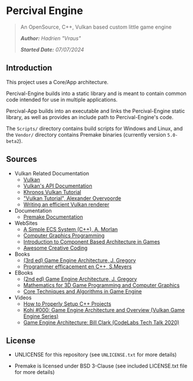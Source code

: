 # Percival Engine

> An OpenSource, C++, Vulkan based custom little game engine
>
> ***Author:** Hadrien "Vraus"*
>
> ***Started Date:** 07/07/2024*

## Introduction

This project uses a Core/App architecture.

Percival-Engine builds into a static library and is meant to contain common code intended for use in multiple applications.

Percival-App builds into an executable and links the Percival-Engine static library, as well as provides an include path to Percival-Engine's code.

The `Scripts/` directory contains build scripts for Windows and Linux, and the `Vendor/` directory contains Premake binaries (currently version `5.0-beta2`).

## Sources

+ Vulkan Related Documentation
  + [Vulkan](https://www.vulkan.org)
  + [Vulkan's API Documentation](https://docs.vulkan.org/spec/latest/index.html)
  + [Khronos Vulkan Tutorial](https://docs.vulkan.org/tutorial/latest/00_Introduction.html)
  + ["Vulkan Tutorial", Alexander Overvoorde](https://vulkan-tutorial.com)
  + [Writing an efficient Vulkan renderer](https://zeux.io/2020/02/27/writing-an-efficient-vulkan-renderer/)
+ Documentation
  + [Premake Documentation](https://premake.github.io/docs/)
+ WebSites
  + [A Simple ECS System (C++), A. Morlan](https://austinmorlan.com/posts/entity_component_system/)
  + [Computer Graphics Programming](https://scratchapixel.com/index.html)
  + [Introduction to Component Based Architecture in Games](https://www.kodeco.com/2806-introduction-to-component-based-architecture-in-games)
  + [Awesome Creative Coding](https://project-awesome.org/terkelg/awesome-creative-coding)
+ Books
  + [(3rd ed) Game Engine Architecture, J. Gregory](Resources/game-engine-architecture-3rded.pdf)
  + [Programmer efficacement en C++, S.Meyers](https://www.dunod.com/sciences-techniques/programmer-efficacement-en-c-42-conseils-pour-mieux-maitriser-c-11-et-c-14)
+ EBooks
  + [(2nd ed) Game Engine Architecture, J. Gregory](https://archive.org/details/gameenginearchit0000greg_d9n5)
  + [Mathematics for 3D Game Programming and Computer Graphics](https://canvas.projekti.info/ebooks/Mathematics%20for%203D%20Game%20Programming%20and%20Computer%20Graphics,%20Third%20Edition.pdf)
  + [Core Techniques and Algorithms in Game Engine](https://theswissbay.ch/pdf/Gentoomen%20Library/Algorithms/Core%20Techniques%20and%20Algorithms%20in%20Game%20Programming.pdf)
+ Videos
  + [How to Properly Setup C++ Projects](https://www.youtube.com/watch?v=5glH8dGoeCA)
  + [Kohi #000: Game Engine Architecture and Overview (Vulkan Game Engine Series)](https://www.youtube.com/watch?v=teg23SJlyl8)
  + [Game Engine Architecture: Bill Clark (CodeLabs Tech Talk 2020)](https://www.youtube.com/watch?v=mUeNqLcx4eI)

## License

+ UNLICENSE for this repository (see `UNLICENSE.txt` for more details)

+ Premake is licensed under BSD 3-Clause (see included LICENSE.txt file for more details)
